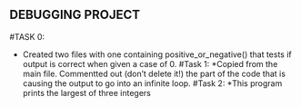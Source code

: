 ## DEBUGGING PROJECT
  #TASK 0:
   * Created two files with one containing positive_or_negative() that 
    tests if output is correct when given a case of 0.
  #Task 1:
   *Copied from the main file. Commentted out (don’t delete it!) the part of the code
    that is causing the output to go into an infinite loop.
  #Task 2:
   *This program prints the largest of three integers
